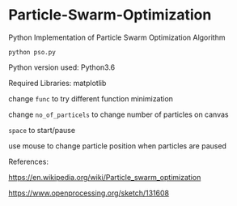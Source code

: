 # Particle-Swarm-Optimization
Python Implementation of Particle Swarm Optimization Algorithm

```python pso.py```

Python version used: Python3.6

Required Libraries: 
matplotlib

change ```func``` to try different function minimization

change ```no_of_particels``` to change number of particles on canvas

```space``` to start/pause

use mouse to change particle position when particles are paused

References:

https://en.wikipedia.org/wiki/Particle_swarm_optimization

https://www.openprocessing.org/sketch/131608
